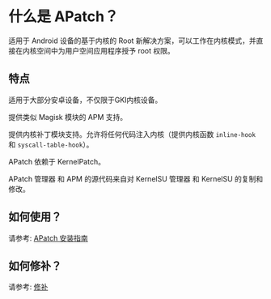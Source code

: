 # 什么是 APatch？

适用于 Android 设备的基于内核的 Root 新解决方案，可以工作在内核模式，并直接在内核空间中为用户空间应用程序授予 root 权限。

## 特点

适用于大部分安卓设备，不仅限于GKI内核设备。

提供类似 Magisk 模块的 APM 支持。

提供内核补丁模块支持。允许将任何代码注入内核（提供内核函数 `inline-hook` 和 `syscall-table-hook`）。

APatch 依赖于 KernelPatch。

APatch 管理器 和 APM 的源代码来自对 KernelSU 管理器 和 KernelSU 的复制和修改。

## 如何使用？

请参考: [APatch 安装指南](/zh_CN/install)

## 如何修补？

请参考: [修补](/zh_CN/install#how-to-patch)
